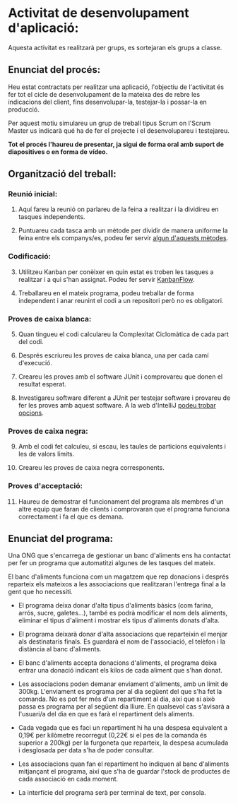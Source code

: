 # Activitat de desenvolupament d'aplicació:

Aquesta activitat es realitzarà per grups, es sortejaran els grups a classe.

## Enunciat del procés:

Heu estat contractats per realitzar una aplicació, l'objectiu de l'activitat és fer tot el cicle de desenvolupament de la mateixa des de rebre les indicacions del client, fins desenvolupar-la, testejar-la i possar-la en producció.

Per aquest motiu simulareu un grup de treball tipus Scrum on l'Scrum Master us indicarà qué ha de fer el projecte i el desenvolupareu i testejareu.

**Tot el procés l'haureu de presentar, ja sigui de forma oral amb suport de diapositives o en forma de vídeo.**

## Organització del treball:

### Reunió inicial:

1. Aquí fareu la reunió on parlareu de la feina a realitzar i la dividireu en tasques independents.

2. Puntuareu cada tasca amb un mètode per dividir de manera uniforme la feina entre els companys/es, podeu fer servir [algun d'aquests mètodes](https://www2.deloitte.com/es/es/pages/technology/articles/tecnicas-de-estimacion-en-scrum.html).

### Codificació:

3. Utilitzeu Kanban per conèixer en quin estat es troben les tasques a realitzar i a qui s'han assignat. Podeu fer servir [KanbanFlow](https://kanbanflow.com/).

4. Treballareu en el mateix programa, podeu treballar de forma independent i anar reunint el codi a un repositori però no es obligatori.

### Proves de caixa blanca:

5. Quan tingueu el codi calculareu la Complexitat Ciclomàtica de cada part del codi.

6. Després escriureu les proves de caixa blanca, una per cada camí d'execució. 

7. Creareu les proves amb el software JUnit i comprovareu que donen el resultat esperat.

8. Investigareu software diferent a JUnit per testejar software i provareu de fer les proves amb aquest software.  A la web d'IntelliJ [podeu trobar opcions](https://www.jetbrains.com/help/idea/tests-in-ide.html).

### Proves de caixa negra:

9. Amb el codi fet calculeu, si escau, les taules de particions equivalents i les de valors límits.

10. Creareu les proves de caixa negra corresponents.

### Proves d'acceptació:

11. Haureu de demostrar el funcionament del programa als membres d'un altre equip que faran de clients i comprovaran que el programa funciona correctament i fa el que es demana.

## Enunciat del programa:

Una ONG que s'encarrega de gestionar un banc d'aliments ens ha contactat per fer un programa que automatitzi algunes de les tasques del mateix.

El banc d'aliments funciona com un magatzem que rep donacions i després reparteix els mateixos a les associacions que realitzaran l'entrega final a la gent que ho necessiti.

- El programa deixa donar d'alta tipus d'aliments bàsics (com farina, arrós, sucre, galetes...), també es podrà modificar el nom dels aliments, eliminar el tipus d'aliment i mostrar els tipus d'aliments donats d'alta.

- El programa deixarà donar d'alta associacions que reparteixin el menjar als destinataris finals. Es guardarà el nom de l'associació, el telèfon i la distància al banc d'aliments.

- El banc d'aliments accepta donacions d'aliments, el programa deixa entrar una donació indicant els kilos de cada aliment que s'han donat.

- Les associacions poden demanar enviament d'aliments, amb un límit de 300kg. L'enviament es programa per al dia següent del que s'ha fet la comanda. No es pot fer més d'un repartiment al dia, així que si això passa es programa per al següent dia lliure. En qualsevol cas s'avisarà a l'usuari/a del dia en que es farà el repartiment dels aliments.

- Cada vegada que es faci un repartiment hi ha una despesa equivalent a 0,19€ per kilòmetre recorregut (0,22€ si el pes de la comanda és superior a 200kg) per la furgoneta que reparteix, la despesa acumulada i desglosada per data s'ha de poder consultar.

- Les associacions quan fan el repartiment ho indiquen al banc d'aliments mitjançant el programa, així que s'ha de guardar l'stock de productes de cada associació en cada moment.

- La interfície del programa serà per terminal de text, per consola. 

